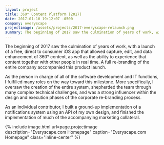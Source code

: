 ```yaml
---
layout: project
title: 360° Content Platform (2017)
date: 2017-01-10 19:12:07 -0500
company: everyscape
projectimage: /assets/projects/2017-everyscape-relaunch.png
summary: The beginning of 2017 saw the culmination of years of work, with a launch of a free, direct to consumer iOS app that allowed capture, edit, and data enhancement of 360° content, as well as the ability to experience that content together with other people in real time.
---
```

The beginning of 2017 saw the culmination of years of work, with a launch of a free, direct to consumer iOS app that allowed capture, edit, and data enhancement of 360° content, as well as the ability to experience that content together with other people in real time. A full re-branding of the entire company accompanied this product launch.

As the person in charge of all of the software development and IT functions, I fulfilled many roles on the way toward this milestone. More specifically, I oversaw the creation of the entire system, shepherded the team through many complex technical challenges, and was a strong influencer within the design and execution phases of the corporate re-branding process.

As an individual contributor, I built a ground-up implementation of a notifications system using an API of my own design, and finished the implementation of much of the accompanying marketing collateral.

{% include image.html url=page.projectimage description="Everyscape.com Homepage" caption="Everyscape.com Homepage" class="inline-center" %}